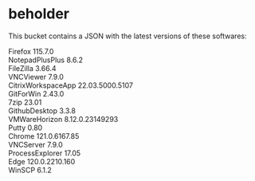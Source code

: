 # beholder
This bucket contains a JSON with the latest versions of these softwares:

Firefox            115.7.0          
NotepadPlusPlus    8.6.2            
FileZilla          3.66.4           
VNCViewer          7.9.0            
CitrixWorkspaceApp 22.03.5000.5107  
GitForWin          2.43.0           
7zip               23.01            
GithubDesktop      3.3.8            
VMWareHorizon      8.12.0.23149293  
Putty              0.80             
Chrome             121.0.6167.85    
VNCServer          7.9.0            
ProcessExplorer    17.05            
Edge               120.0.2210.160   
WinSCP             6.1.2            



